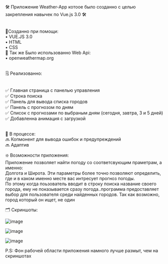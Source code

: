 <br>🛠 Приложение Weather-App котоое было созданно с целью закрепления навычек по Vue.js 3.0 🛠

<br>🧰Созданно при помощи:
<br>• VUE.JS 3.0
<br>• HTML 
<br>• CSS
<br>🔌 Так же Было использованно Web Api:
<br>• openweathermap.org

<br>🗒 Реализованно:

<br>✅ Главная страница с панелью управления
<br>✅ Строка поиска
<br>✅ Панель для вывода списка городов
<br>✅ Панель с прогнозом по дням
<br>✅ Список с прогнозами по выбраным дням (сегодня, завтра, 3 и 5 дней)
<br>✅ Добавленна анимация с загрузкой

<br>📌 В процессе:
<br>🔜 Копмонент для вывода ошибок и предупреждений
<br>🔜 Адаптив

❇️ Возможности приложения:
<br>Приложение позволяет найти погоду со соответсвующим праметрам, а именно:
<br>Долгота и Широта. Эти параметры более точно позволяют определить, где и в каком именно месте вас интресует прогноз погоды.
<br>По этому когда поьзователь вводит в строку поиска название своего города, ему не показывается сразу погода..программа предоставляет выбор для пользователя среди найденных городов. Так как возможно, город который он ищет, не один

🗂 Скриншоты:

![image](https://github.com/CJmean4ik/Weather-App/assets/107434248/a7103fd3-4e9b-492a-9bd1-4fd62263107a)

![image](https://github.com/CJmean4ik/Weather-App/assets/107434248/b0ad8031-1cb1-4982-bd92-834355da6045)

![image](https://github.com/CJmean4ik/Weather-App/assets/107434248/bc5f7103-6dd1-4edd-85df-697640a47791)

P.S: Фон рабочей области приложения намного лучше размыт, чем на скриншотах 
